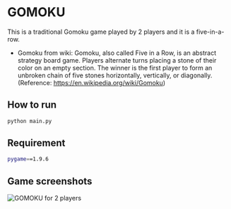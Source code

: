 # GOMOKU

This is a traditional Gomoku game played by 2 players and it is a five-in-a-row.

- Gomoku from wiki: Gomoku, also called Five in a Row, is an abstract strategy board game. Players alternate turns placing a stone of their color on an empty section. The winner is the first player to form an unbroken chain of five stones horizontally, vertically, or diagonally. (Reference: https://en.wikipedia.org/wiki/Gomoku)

## How to run
```bash
python main.py
```

## Requirement
```bash
pygame==1.9.6
```

## Game screenshots

![GOMOKU for 2 players](https://raw.githubusercontent.com/positive235/gomoku/master/img/20190504gomoku.gif)
